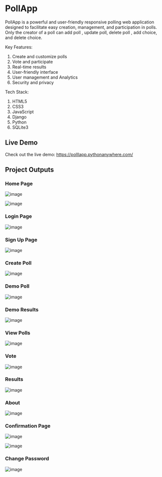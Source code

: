 # PollApp
PollApp is a powerful and user-friendly responsive polling web application designed to facilitate easy creation, management, and participation in polls. Only the creator of a poll can add poll , update poll, delete poll , add choice,  and delete choice.

Key Features:
1) Create and customize polls
2) Vote and participate
3) Real-time results
4) User-friendly interface
5) User management and Analytics
6) Security and privacy

Tech Stack:
1) HTML5
2) CSS3
3) JavaScript
4) Django
5) Python
6) SQLite3

## Live Demo
Check out the live demo: https://polllapp.pythonanywhere.com/

## Project Outputs

### Home Page
![image](https://github.com/pranavambadkar/PollApp/assets/125912673/51b2fb81-d7c4-464e-a486-94f14e7b203e)

![image](https://github.com/pranavambadkar/PollApp/assets/125912673/4a36202a-d5f6-44e5-a9e1-62d0835367b5)

### Login Page
![image](https://github.com/pranavambadkar/PollApp/assets/125912673/ad59e5ec-f5ef-4913-bc9c-4360a394f291)

### Sign Up Page
![image](https://github.com/pranavambadkar/PollApp/assets/125912673/1732e8c1-fe02-44f1-b33b-9ad7ca6db7d4)

### Create Poll
![image](https://github.com/pranavambadkar/PollApp/assets/125912673/536ed76c-d768-490f-a726-024c1ba10ece)

### Demo Poll
![image](https://github.com/pranavambadkar/PollApp/assets/125912673/9117a14a-119c-4b21-9ff7-35253909e0fc)

### Demo Results
![image](https://github.com/pranavambadkar/PollApp/assets/125912673/9b6ee2a2-4497-4435-9e18-353776ee5dd7)

### View Polls
![image](https://github.com/pranavambadkar/PollApp/assets/125912673/83794719-ad52-4f88-8cbe-881221e9f1e7)

### Vote
![image](https://github.com/pranavambadkar/PollApp/assets/125912673/120af464-e081-481f-bb15-ee15e1ce522f)

### Results
![image](https://github.com/pranavambadkar/PollApp/assets/125912673/bf7ba7b6-98e7-4ac7-942b-43d4abe09d05)

### About
![image](https://github.com/pranavambadkar/PollApp/assets/125912673/7a89626f-6be3-4959-a61f-32f4cdf0e064)

### Confirmation Page
![image](https://github.com/pranavambadkar/PollApp/assets/125912673/03c3c821-1352-40be-a62d-b095dc7e3fcd)

![image](https://github.com/pranavambadkar/PollApp/assets/125912673/80857136-b249-4c9f-9f33-f8c6c49e83ee)

### Change Password
![image](https://github.com/pranavambadkar/PollApp/assets/125912673/1846b5ca-d0dc-45a5-8073-ee8359acb272)
